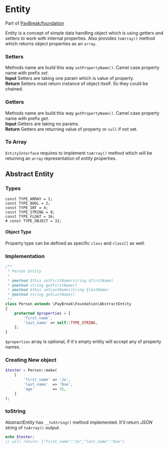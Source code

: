 # Entity
Part of [PayBreak/foundation](../)

Entity is a concept of simple data handling object which is using getters and setters to work with internal properties. Also provides `toArray()` method which returns object properties as an `array`.

### Setters
Methods name are build this way `setPropertyName()`. Camel case property name with prefix *set*.  
**Input** Setters are taking one param which is value of property.  
**Return** Setters must return instance of object itself. So they could be chained.

### Getters
Methods name are build this way `getPropertyName()`. Camel case property name with prefix *get*.  
**Input** Getters are taking no params.  
**Return** Getters are returning value of property or `null` if not set.

### To Array
`EntityInterface` requires to implement `toArray()` method which will be returning an `array` representation of *entity* properties.

## Abstract Entity

### Types

```
const TYPE_ARRAY = 1;
const TYPE_BOOL = 2;
const TYPE_INT = 4;
const TYPE_STRING = 8;
const TYPE_FLOAT = 16;
# const TYPE_OBJECT = 32;
```

#### Object Type

Property type can be defined as specific `class` and `class[]` as well.

### Implementation

```php
/**
 * Person Entity
 *
 * @method $this setFirstName(string $firstName)
 * @method string getFirstName()
 * @method $this setLastName(string $lastName)
 * @method string getLastName()
 */
class Person extends \PayBreak\Foundation\AbstractEntity
{
    protected $properties = [
        'first_name',
        'last_name' => self::TYPE_STRING,
    ];
}
```

`$properties` array is optional, if it's empty entity will accept any of property names.

### Creating New object

```php
$tester = Person::make(
    [
        'first_name' => 'Jo',
        'last_name'  => 'Doe',
        'age'        => 35,
    ]
);
```

### toString

AbstractEntity has `__toString()` method implemented. It'll return *JSON* string of `toArray()` output.

```php
echo $tester;
// will return: {"first_name":"Jo","last_name":"Doe"}
```
